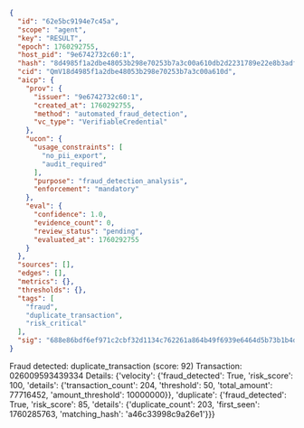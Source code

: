```json
{
  "id": "62e5bc9194e7c45a",
  "scope": "agent",
  "key": "RESULT",
  "epoch": 1760292755,
  "host_pid": "9e6742732c60:1",
  "hash": "8d4985f1a2dbe48053b298e70253b7a3c00a610db2d2231789e22e8b3adf04cb",
  "cid": "QmV18d4985f1a2dbe48053b298e70253b7a3c00a610d",
  "aicp": {
    "prov": {
      "issuer": "9e6742732c60:1",
      "created_at": 1760292755,
      "method": "automated_fraud_detection",
      "vc_type": "VerifiableCredential"
    },
    "ucon": {
      "usage_constraints": [
        "no_pii_export",
        "audit_required"
      ],
      "purpose": "fraud_detection_analysis",
      "enforcement": "mandatory"
    },
    "eval": {
      "confidence": 1.0,
      "evidence_count": 0,
      "review_status": "pending",
      "evaluated_at": 1760292755
    }
  },
  "sources": [],
  "edges": [],
  "metrics": {},
  "thresholds": {},
  "tags": [
    "fraud",
    "duplicate_transaction",
    "risk_critical"
  ],
  "sig": "688e86bdf6ef971c2cbf32d1134c762261a864b49f6939e6464d5b73b1b4d854"
}
```

Fraud detected: duplicate_transaction (score: 92)
Transaction: 026009593439334
Details: {'velocity': {'fraud_detected': True, 'risk_score': 100, 'details': {'transaction_count': 204, 'threshold': 50, 'total_amount': 77716452, 'amount_threshold': 10000000}}, 'duplicate': {'fraud_detected': True, 'risk_score': 85, 'details': {'duplicate_count': 203, 'first_seen': 1760285763, 'matching_hash': 'a46c33998c9a26e1'}}}